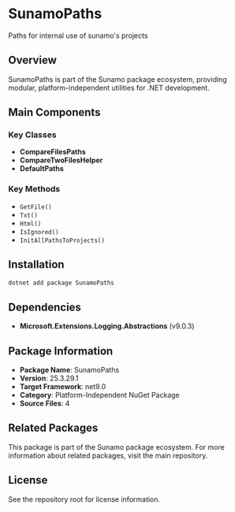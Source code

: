 # SunamoPaths

Paths for internal use of sunamo's projects

## Overview

SunamoPaths is part of the Sunamo package ecosystem, providing modular, platform-independent utilities for .NET development.

## Main Components

### Key Classes

- **CompareFilesPaths**
- **CompareTwoFilesHelper**
- **DefaultPaths**

### Key Methods

- `GetFile()`
- `Txt()`
- `Html()`
- `IsIgnored()`
- `InitAllPathsToProjects()`

## Installation

```bash
dotnet add package SunamoPaths
```

## Dependencies

- **Microsoft.Extensions.Logging.Abstractions** (v9.0.3)

## Package Information

- **Package Name**: SunamoPaths
- **Version**: 25.3.29.1
- **Target Framework**: net9.0
- **Category**: Platform-Independent NuGet Package
- **Source Files**: 4

## Related Packages

This package is part of the Sunamo package ecosystem. For more information about related packages, visit the main repository.

## License

See the repository root for license information.
